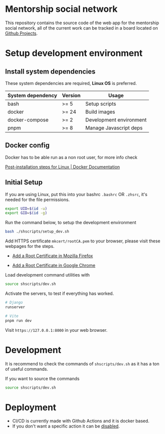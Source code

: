 # Mentorship social network

This repository contains the source code of the web app for the mentorship social network, all of the current work can be tracked in a board located on [Github Projects](https://github.com/diegosanchezp/tesis/projects).

# Setup development environment

## Install system dependencies
These system dependencies are required, **Linux OS** is preferred.

| System dependency | Version | Usage                   |
|-------------------|---------|-------------------------|
| bash              | >= 5    | Setup scripts           |
| docker            | >= 24   | Build images            |
| docker-compose    | >= 2    | Development environment |
| pnpm              | >= 8    | Manage Javascript deps  |

## Docker config
Docker has to be able run as a non root user, for more info check

[Post-installation steps for Linux | Docker Documentation](https://docs.docker.com/engine/install/linux-postinstall/)

## Initial Setup

If you are using Linux, put this into your bashrc `.bashrc` OR `.zhsrc`, it's needed for the file permissions.

```bash
export UID=$(id -u)
export GID=$(id -g)
```

Run the command below, to setup the development environment

```bash
bash ./shscripts/setup_dev.sh
```

Add HTTPS certificate `mkcert/rootCA.pem` to your browser, please visit these webpages for the steps.

- [Add a Root Certificate in Mozilla Firefox](https://docs.vmware.com/en/VMware-Adapter-for-SAP-Landscape-Management/2.1.0/Installation-and-Administration-Guide-for-VLA-Administrators/GUID-0CED691F-79D3-43A4-B90D-CD97650C13A0.html)

- [Add a Root Certificate in Google Chrome](https://docs.vmware.com/en/VMware-Adapter-for-SAP-Landscape-Management/2.1.0/Installation-and-Administration-Guide-for-VLA-Administrators/GUID-D60F08AD-6E54-4959-A272-458D08B8B038.html)

Load development command utilities with

```bash
source shscripts/dev.sh
```

Activate the servers, to test if everything has worked.

```bash
# Django
runserver
```

```bash
# Vite
pnpm run dev
```

Visit `https://127.0.0.1:8000` in your web browser.

# Development
It is recommend to check the commands of `shscripts/dev.sh` as it has a ton of useful commands.

If you want to source the commands

```bash
source shscripts/dev.sh
```

# Deployment

- CI/CD is currently made with Github Actions and it is docker based.
- If you don't want a specific action it can be [disabled](https://docs.github.com/en/actions/managing-workflow-runs/disabling-and-enabling-a-workflow).
